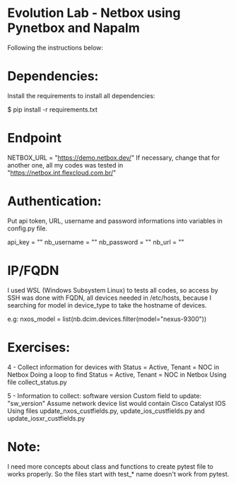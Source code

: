 # Evolution Lab - Netbox using Pynetbox and Napalm

Following the instructions below:


# Dependencies:

Install the requirements to install all dependencies:

$ pip install -r requirements.txt


# Endpoint

NETBOX_URL = "https://demo.netbox.dev/"
If necessary, change that for another one, all my codes was tested in "https://netbox.int.flexcloud.com.br/"


# Authentication:

Put api token, URL, username and password informations into variables in config.py file.

api_key = ""
nb_username = ""
nb_password = ""
nb_url = ""


# IP/FQDN

I used WSL (Windows Subsystem Linux) to tests all codes, so access by SSH was done with FQDN, all devices needed in /etc/hosts, because I searching for model in device_type to take the hostname of devices.

e.g: 
nxos_model = list(nb.dcim.devices.filter(model="nexus-9300"))

# Exercises:

4 - Collect information for devices with Status = Active, Tenant = NOC in Netbox Doing a loop to find Status = Active, Tenant = NOC in Netbox
  Using file collect_status.py

5 - Information to collect: software version Custom field to update: "sw_version" Assume network device list would contain Cisco Catalyst IOS
  Using files update_nxos_custfields.py, update_ios_custfields.py and update_iosxr_custfields.py


# Note:

I need more concepts about class and functions to create pytest file to works properly. So the files start with test_* name doesn't work from pytest.
